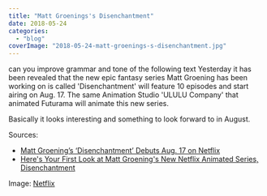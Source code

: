 ```yaml
---
title: "Matt Groenings's Disenchantment"
date: 2018-05-24
categories:
  - "blog"
coverImage: "2018-05-24-matt-groenings-s-disenchantment.jpg"
---
```


can you improve grammar and tone of the following text
Yesterday it has been revealed that the new epic fantasy series Matt Groening has been working on is called 'Disenchantment' will feature 10 episodes and start airing on Aug. 17. The same Animation Studio 'ULULU Company' that animated Futurama will animate this new series.

Basically it looks interesting and something to look forward to in August.

Sources:

- [Matt Groening’s ‘Disenchantment’ Debuts Aug. 17 on Netflix](https://www.awn.com/news/matt-groenings-disenchantment-debuts-aug-17-netflix "https://www.awn.com/news/matt-groenings-disenchantment-debuts-aug-17-netflix")
- [Here's Your First Look at Matt Groening's New Netflix Animated Series, Disenchantment](https://io9.gizmodo.com/heres-your-first-look-at-matt-groenings-new-netflix-ani-1826260000 "https://io9.gizmodo.com/heres-your-first-look-at-matt-groenings-new-netflix-ani-1826260000")

Image: [Netflix](https://netflix.com/ "https://netflix.com/")

